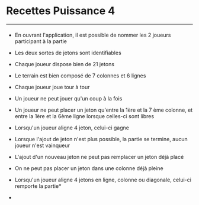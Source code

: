 Recettes Puissance 4
===================
----------
#### 

- En ouvrant l'application, il est possible de nommer les 2 joueurs participant à la partie

- Les deux sortes de jetons sont identifiables

- Chaque joueur dispose bien de 21 jetons 

- Le terrain est bien composé de 7 colonnes et 6 lignes

- Chaque joueur joue tour à tour 

- Un joueur ne peut jouer qu'un coup à la fois

- Un joueur ne peut placer un jeton qu'entre la 1ère et la 7 ème colonne, et entre la 1ère et la 6ème ligne lorsque celles-ci sont libres

- Lorsqu'un joueur aligne 4 jeton, celui-ci gagne

- Lorsque l'ajout de jeton n'est plus possible, la partie se termine, aucun joueur n'est vainqueur

- L'ajout d'un nouveau jeton ne peut pas remplacer un jeton déjà placé

- On ne peut pas placer un jeton dans une colonne déjà pleine

- Lorsqu'un joueur aligne 4 jetons en ligne, colonne ou diagonale, celui-ci remporte la partie*

-


